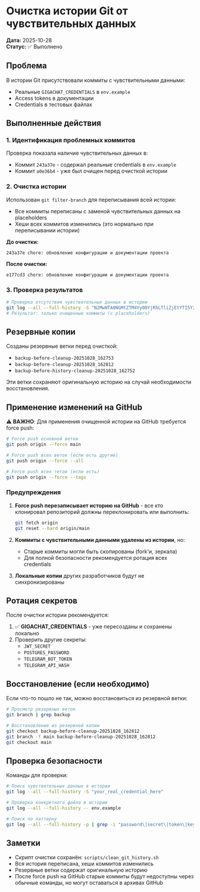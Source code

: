 # Очистка истории Git от чувствительных данных

**Дата:** 2025-10-28  
**Статус:** ✅ Выполнено

## Проблема

В истории Git присутствовали коммиты с чувствительными данными:
- Реальные `GIGACHAT_CREDENTIALS` в `env.example`
- Access tokens в документации
- Credentials в тестовых файлах

## Выполненные действия

### 1. Идентификация проблемных коммитов

Проверка показала наличие чувствительных данных в:
- Коммит `243a37e` - содержал реальные credentials в `env.example`
- Коммит `a0e36b4` - уже был очищен перед очисткой истории

### 2. Очистка истории

Использован `git filter-branch` для переписывания всей истории:
- Все коммиты переписаны с заменой чувствительных данных на placeholders
- Хеши всех коммитов изменились (это нормально при переписывании истории)

**До очистки:**
```
243a37e chore: обновление конфигурации и документации проекта
```

**После очистки:**
```
e177cd3 chore: обновление конфигурации и документации проекта
```

### 3. Проверка результатов

```bash
# Проверка отсутствия чувствительных данных в истории
git log --all --full-history -S "N2MwNTA0NGMtZTM4Yy00YjRhLTliZjEtYTI5YzVmMWE4ZWMyOmRmM2Q3MWY1LTI2ZDItNDA2MS04NzVjLTIyYzNkM2YwMWRjMg=="
# Результат: только очищенные коммиты (с placeholders)
```

## Резервные копии

Созданы резервные ветки перед очисткой:
- `backup-before-cleanup-20251028_162753`
- `backup-before-cleanup-20251028_162812`
- `backup-before-history-cleanup-20251028_162752`

Эти ветки сохраняют оригинальную историю на случай необходимости восстановления.

## Применение изменений на GitHub

⚠️ **ВАЖНО**: Для применения очищенной истории на GitHub требуется force push:

```bash
# Force push основной ветки
git push origin --force main

# Force push всех веток (если есть другие)
git push origin --force --all

# Force push всех тегов (если есть)
git push origin --force --tags
```

### Предупреждения

1. **Force push перезаписывает историю на GitHub** - все кто клонировал репозиторий должны переклонировать или выполнить:
   ```bash
   git fetch origin
   git reset --hard origin/main
   ```

2. **Коммиты с чувствительными данными удалены из истории**, но:
   - Старые коммиты могли быть скопированы (fork'и, зеркала)
   - Для полной безопасности рекомендуется ротация всех credentials

3. **Локальные копии** других разработчиков будут не синхронизированы

## Ротация секретов

После очистки истории рекомендуется:

1. ✅ **GIGACHAT_CREDENTIALS** - уже пересозданы и сохранены локально
2. Проверить другие секреты:
   - `JWT_SECRET`
   - `POSTGRES_PASSWORD`
   - `TELEGRAM_BOT_TOKEN`
   - `TELEGRAM_API_HASH`

## Восстановление (если необходимо)

Если что-то пошло не так, можно восстановиться из резервной ветки:

```bash
# Просмотр резервных веток
git branch | grep backup

# Восстановление из резервной копии
git checkout backup-before-cleanup-20251028_162812
git branch -f main backup-before-cleanup-20251028_162812
git checkout main
```

## Проверка безопасности

Команды для проверки:

```bash
# Поиск чувствительных данных в истории
git log --all --full-history -S "your_real_credential_here"

# Проверка конкретного файла в истории
git log --all --full-history -- env.example

# Поиск по паттерну
git log --all --full-history -p | grep -i "password\|secret\|token\|key"
```

## Заметки

- Скрипт очистки сохранён: `scripts/clean_git_history.sh`
- Вся история переписана, хеши коммитов изменились
- Резервные ветки содержат оригинальную историю
- После force push на GitHub старые коммиты будут недоступны через обычные команды, но могут оставаться в архивах GitHub

